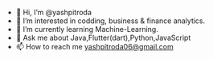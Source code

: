 - 👋 Hi, I’m @yashpitroda
- 👀 I’m interested in codding, business & finance analytics.
- 🌱 I’m currently learning Machine-Learning.
- 💬 Ask me about Java,Flutter(dart),Python,JavaScript
- 📫 How to reach me yashpitroda06@gmail.com

<!---
yashpitroda/yashpitroda is a ✨ special ✨ repository because its `README.md` (this file) appears on your GitHub profile.
You can click the Preview link to take a look at your changes.
--->
